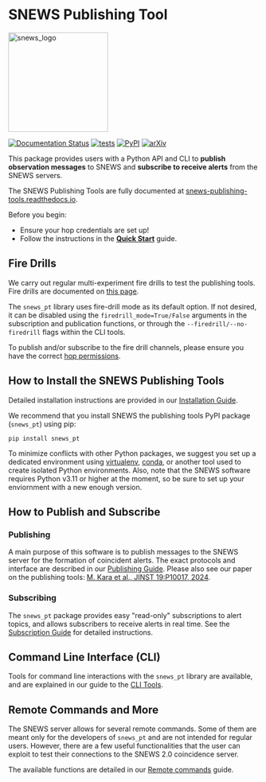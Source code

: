 # SNEWS Publishing Tool
<img src="docs/_static/images/snews_logo_bkg_light.png" alt="snews_logo" width="200"/> 

[![Documentation Status](https://readthedocs.org/projects/snews-publishing-tools/badge/?version=latest)](https://snews-publishing-tools.readthedocs.io/en/latest/?badge=latest)
[![tests](https://github.com/SNEWS2/SNEWS_Publishing_Tools/actions/workflows/tests.yml/badge.svg?branch=main)](https://github.com/SNEWS2/SNEWS_Publishing_Tools/actions/workflows/tests.yml)
[![PyPI](https://img.shields.io/pypi/v/snews_pt)](https://pypi.org/project/snews_pt/)
[![arXiv](https://img.shields.io/badge/arXiv-2406.17743-b31b1b.svg)](https://arxiv.org/abs/2406.17743)

This package provides users with a Python API and CLI to **publish observation messages** to SNEWS and **subscribe to receive alerts** from the SNEWS servers.

The SNEWS Publishing Tools are fully documented at [snews-publishing-tools.readthedocs.io](https://snews-publishing-tools.readthedocs.io/en/latest/).

Before you begin:
* Ensure your hop credentials are set up!
* Follow the instructions in the [**Quick Start**](https://snews-publishing-tools.readthedocs.io/en/latest/user/quickstart.html) guide.                                                                                                                                                                                                                                                                                                             
## Fire Drills

We carry out regular multi-experiment fire drills to test the publishing tools. Fire drills are documented on [this page](https://snews-publishing-tools.readthedocs.io/en/latest/user/firedrills.html).

The `snews_pt` library uses fire-drill mode as its default option. If not desired, it can be disabled using the `firedrill_mode=True/False` arguments in the subscription and publication functions, or through the `--firedrill/--no-firedrill` flags within the CLI tools.

To publish and/or subscribe to the fire drill channels, please ensure you have the correct [hop permissions](https://my.hop.scimma.org/hopauth/).

## How to Install the SNEWS Publishing Tools

Detailed installation instructions are provided in our [Installation Guide](https://snews-publishing-tools.readthedocs.io/en/latest/user/installation.html).

We recommend that you install SNEWS the publishing tools PyPI package (`snews_pt`) using pip:
```
pip install snews_pt
```
To minimize conflicts with other Python packages, we suggest you set up a dedicated environment using [virtualenv](https://virtualenv.pypa.io/en/latest/), [conda](https://anaconda.org/anaconda/conda), or another tool used to create isolated Python environments.  Also, note that the SNEWS software requires Python v3.11 or higher at the moment, so be sure to set up your enviornment with a new enough version.

## How to Publish and Subscribe

### Publishing

A main purpose of this software is to publish messages to the SNEWS server for the formation of coincident alerts. The exact protocols and interface are described in our [Publishing Guide](https://snews-publishing-tools.readthedocs.io/en/latest/user/publishing_protocols.html). Please also see our paper on the publishing tools: [M. Kara et al., JINST 19:P10017, 2024](https://arxiv.org/abs/2406.17743).

### Subscribing

The `snews_pt` package provides easy "read-only" subscriptions to alert topics, and allows subscribers to receive alerts in real time. See the [Subscription Guide](https://snews-publishing-tools.readthedocs.io/en/latest/user/subscribing.html) for detailed instructions.

## Command Line Interface (CLI)

Tools for command line interactions with the `snews_pt` library are available, and are explained in our guide to the [CLI Tools](https://snews-publishing-tools.readthedocs.io/en/latest/user/command_line_interface.html).

## Remote Commands and More

The SNEWS server allows for several remote commands. Some of them are meant only for the developers of `snews_pt` and are not intended for regular users. However, there are a few useful functionalities that the user can exploit to test their connections to the SNEWS 2.0 coincidence server.

The available functions are detailed in our [Remote commands](https://snews-publishing-tools.readthedocs.io/en/latest/user/remote_commands.html) guide.

